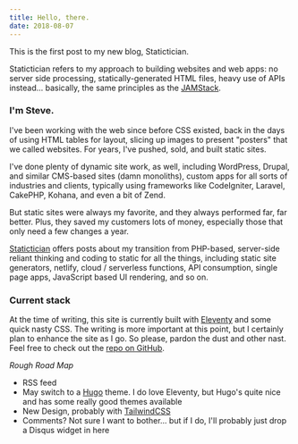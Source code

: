 ```yaml
---
title: Hello, there.
date: 2018-08-07
---
```

This is the first post to my new blog, Statictician.

Statictician refers to my approach to building websites and web apps: no server side processing, statically-generated HTML files, heavy use of APIs instead... basically, the same principles as the [JAMStack](https://jamstack.org/).

### I'm Steve.

I've been working with the web since before CSS existed, back in the days of using HTML tables for layout, slicing up images to present "posters" that we called websites. For years, I've pushed, sold, and built static sites.

I've done plenty of dynamic site work, as well, including WordPress, Drupal, and similar CMS-based sites (damn monoliths), custom apps for all sorts of industries and clients, typically using frameworks like CodeIgniter, Laravel, CakePHP, Kohana, and even a bit of Zend.

But static sites were always my favorite, and they always performed far, far better. Plus, they saved my customers lots of money, especially those that only need a few changes a year.

[Statictician](https://www.statictician.com/) offers posts about my transition from PHP-based, server-side reliant thinking and coding to static for all the things, including static site generators, netlify, cloud / serverless functions, API consumption, single page apps, JavaScript based UI rendering, and so on.

### Current stack

At the time of writing, this site is currently built with [Eleventy](https://www.11ty.io/) and some quick nasty CSS. The writing is more important at this point, but I certainly plan to enhance the site as I go. So please, pardon the dust and other nast. Feel free to check out the [repo on GitHub](https://github.com/jevets/statictician.com/).

*Rough Road Map*

- RSS feed
- May switch to a [Hugo](https://gohugo.io/) theme. I do love Eleventy, but Hugo's quite nice and has some really good themes available
- New Design, probably with [TailwindCSS](https://tailwindcss.com/)
- Comments? Not sure I want to bother... but if I do, I'll probably just drop a Disqus widget in here

